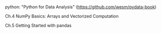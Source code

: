 python: "Python for Data Analysis" (https://github.com/wesm/pydata-book)

Ch.4 NumPy Basics: Arrays and Vectorized Computation

Ch.5 Getting Started with pandas
